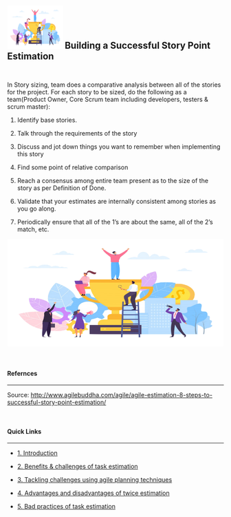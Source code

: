 <img src="https://github.com/xtreger/handbook-of-best-practices/blob/task-estimation-in-scrum/Task-Estimation/Themes/icons/success.png" width="130" height="100"/>
<h2  style="display:inline;"> Building a Successful Story Point Estimation
</h2>

&nbsp;


In Story sizing, team does a comparative analysis between all of the stories for the project. For each story to be sized, do the following as a team(Product Owner, Core Scrum team including developers, testers & scrum master):


1. Identify base stories.

2. Talk through the requirements of the story

3. Discuss and jot down things you want to remember when implementing this story

4. Find some point of relative comparison

5. Reach a consensus among entire team present as to the size of the story as per Definition of Done.

7. Validate that your estimates are internally consistent among stories as you go along.

8. Periodically ensure that all of the 1’s are about the same, all of the 2’s match, etc.

<img src="https://github.com/xtreger/handbook-of-best-practices/blob/task-estimation-in-scrum/Task-Estimation/Themes/icons/success.png" width="600" height="250"/>

&nbsp;

#### **Refernces**
---
Source: http://www.agilebuddha.com/agile/agile-estimation-8-steps-to-successful-story-point-estimation/

&nbsp;

#### **Quick Links**
---
- [1. Introduction](../Introduction.md)

- [2. Benefits & challenges of task estimation](Benefits_Challenges.md)

- [3. Tackling challenges using agile planning techniques](Tackling_Challenges.md)

- [4. Advantages and disadvantages of twice estimation](Advantages_Disadvantages.md)

- [5. Bad practices of task estimation](Bad_practices.md)

